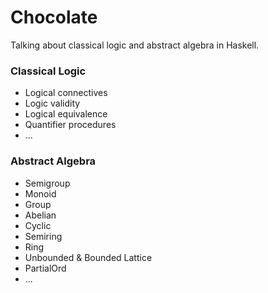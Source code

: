 # Chocolate

Talking about classical logic and abstract algebra in Haskell.

### Classical Logic
- Logical connectives
- Logic validity
- Logical equivalence
- Quantifier procedures
- ...
  
### Abstract Algebra
- Semigroup
- Monoid
- Group
- Abelian
- Cyclic
- Semiring
- Ring
- Unbounded & Bounded Lattice
- PartialOrd
- ...
